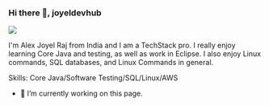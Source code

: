 ### Hi there 👋, joyeldevhub
![](https://user-images.githubusercontent.com/74038190/212749171-b84692a8-2b04-4e3b-93ca-ac14705da224.gif)

I'm Alex Joyel Raj from India and I am a TechStack pro. I really enjoy learning Core Java and testing, as well as work in Eclipse. I also enjoy Linux commands, SQL databases, and Linux Commands in general.

Skills: Core Java/Software Testing/SQL/Linux/AWS

- 🔭 I’m currently working on this page. 



























